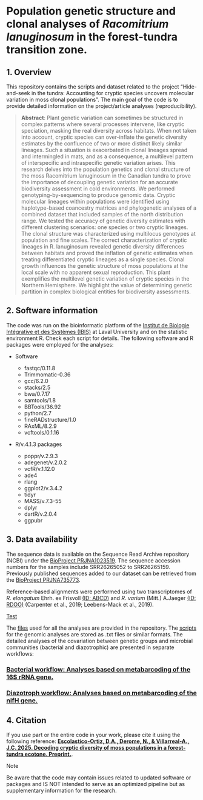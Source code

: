 
# Population genetic structure and clonal analyses of _Racomitrium lanuginosum_ in the forest-tundra transition zone.

## 1. Overview
This repository contains the scripts and dataset related to the project “Hide-and-seek in the tundra: Accounting for cryptic species uncovers molecular variation in moss clonal populations”. The main goal of the code is to provide detailed information on the project/article analyses (reproducibility).

> **Abstract**: Plant genetic variation can sometimes be structured in complex patterns where several processes intervene, like cryptic speciation, masking the real diversity across habitats. When not taken into account, cryptic species can over-inflate the genetic diversity estimates by the confluence of two or more distinct likely similar lineages. Such a situation is exacerbated in clonal lineages spread and intermingled in mats, and as a consequence, a multilevel pattern of interspecific and intraspecific genetic variation arises. This research delves into the population genetics and clonal structure of the moss Racomitrium lanuginosum in the Canadian tundra to prove the importance of decoupling genetic variation for an accurate biodiversity assessment in cold environments. We performed genotyping-by-sequencing to produce genomic data. Cryptic molecular lineages within populations were identified using haplotype-based coancestry matrices and phylogenetic analyses of a combined dataset that included samples of the north distribution range. We tested the accuracy of genetic diversity estimates with different clustering scenarios: one species or two cryptic lineages. The clonal structure was characterized using multilocus genotypes at population and fine scales. The correct characterization of cryptic lineages in R. lanuginosum revealed genetic diversity differences between habitats and proved the inflation of genetic estimates when treating differentiated cryptic lineages as a single species. Clonal growth influences the genetic structure of moss populations at the local scale with no apparent sexual reproduction. This plant exemplifies the multilevel genetic variation of cryptic species in the Northern Hemisphere. We highlight the value of determining genetic partition in complex biological entities for biodiversity assessments.

## 2. Software information
The code was run on the bioinformatic platform of the [Institut de Biologie Intégrative et des Systèmes (IBIS)](https://www.ibis.ulaval.ca/en/services-2/bioinformatics/documentation-servers/computer-description/) at Laval University and on the statistic environment R. Check each script for details.
The following software and R packages were employed for the analyses:

* Software
  - fastqc/0.11.8
  - Trimmomatic-0.36
  - gcc/6.2.0
  - stacks/2.5
  - bwa/0.7.17 
  - samtools/1.8
  - BBTools/36.92
  - python/2.7 
  - fineRADstructure/1.0
  - RAxML/8.2.9
  - vcftools/0.1.16
 
* R/v.4.1.3 packages
    - poppr/v.2.9.3 
    - adegenet/v.2.0.2
    - vcfR/v.1.12.0 
    - ade4
    - rlang
    - ggplot2/v.3.4.2 
    - tidyr
    - MASS/v.7.3-55 
    - dplyr
    - dartR/v.2.0.4 
    - ggpubr


## 3. Data availability
The sequence data is available on the Sequence Read Archive repository (NCBI) under the [BioProject PRJNA1023519](https://www.ncbi.nlm.nih.gov/bioproject/?term=PRJNA1023519). The sequence accession numbers for the samples include SRR26265052 to SRR26265159. Previously published sequences added to our dataset can be retrieved from the [BioProject PRJNA735773](https://www.ncbi.nlm.nih.gov/bioproject/?term=PRJNA735773).

Reference-based alignments were performed using two transcriptomes of _R. elongatum_ Ehrh. ex Frisvoll [(ID: ABCD)](https://www.ncbi.nlm.nih.gov/biosample/SAMEA104170995/) and _R. varium_ (Mitt.) A.Jaeger [(ID: RDOO)](https://www.ncbi.nlm.nih.gov/biosample/?term=Racomitrium+varium) (Carpenter et al., 2019; Leebens-Mack et al., 2019).

[Test](https://htmlpreview.github.io/?https://github.com/escolastico-ortizda/Cryptic_diversity_R_lanu/blob/main/Scripts/index.html)

The [files](Data/) used for all the analyses are provided in the repository. The [scripts](Scripts/) for the genomic analyses are stored as .txt files or similar formats. The detailed analyses of the covariation between genetic groups and microbial communities (bacterial and diazotrophic) are presented  in separate workflows:

### [Bacterial workflow: Analyses based on metabarcoding  of the 16S rRNA gene.](https://escolastico-ortizda.github.io/Cryptic_diversity_Bacteria/)
### [Diazotroph workflow: Analyses based on metabarcoding of the nifH gene.](https://escolastico-ortizda.github.io/Cryptic_diversity_Diazotroph/)

## 4. Citation
If you use part or the entire code in your work, please cite it using the following reference: **[Escolastico-Ortiz, D.A., Derome, N., & Villarreal-A., J.C. 2025. Decoding cryptic diversity of moss populations in a forest-tundra ecotone. Preprint.](https://doi.org/10.1101/2025.06.25.660410)**.

> [!NOTE]
Be aware that the code may contain issues related to updated software or packages and IS NOT intended to serve as an optimized pipeline but as supplementary information for the research.
